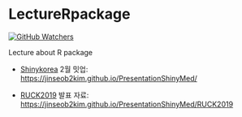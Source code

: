 # LectureRpackage

[![GitHub Watchers](https://img.shields.io/github/watchers/jinseob2kim/LectureRpackage.svg?style=social)](https://github.com/jinseob2kim/LectureRpackage)


Lecture about R package

* [Shinykorea](https://github.com/shinykorea/Meetup) 2월 밋업: https://jinseob2kim.github.io/PresentationShinyMed/


* [RUCK2019](http://ruck2019.r-kor.org/) 발표 자료: https://jinseob2kim.github.io/PresentationShinyMed/RUCK2019
